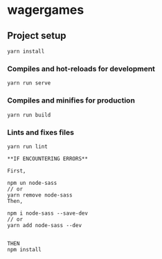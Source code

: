 # wagergames

## Project setup
```
yarn install
```

### Compiles and hot-reloads for development
```
yarn run serve
```

### Compiles and minifies for production
```
yarn run build
```

### Lints and fixes files
```
yarn run lint

**IF ENCOUNTERING ERRORS**

First,

npm un node-sass 
// or
yarn remove node-sass
Then,

npm i node-sass --save-dev
// or
yarn add node-sass --dev


THEN 
npm install


```
